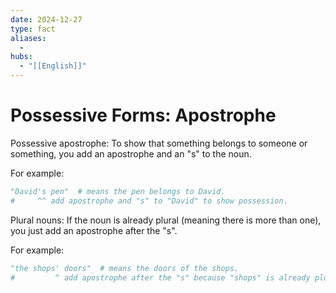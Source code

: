 ```yaml
---
date: 2024-12-27
type: fact
aliases:
  -
hubs:
  - "[[English]]"
---
```


# Possessive Forms: Apostrophe

Possessive apostrophe: To show that something belongs to someone or something, you add an apostrophe and an "s" to the noun.

For example:
```py
"David's pen"  # means the pen belongs to David.
#     ^^ add apostrophe and "s" to "David" to show possession.

```

Plural nouns: If the noun is already plural (meaning there is more than one), you just add an apostrophe after the "s".

For example:
```py
"the shops' doors"  # means the doors of the shops.
#         ^ add apostrophe after the "s" because "shops" is already plural.

```
